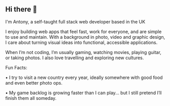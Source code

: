 ## Hi there 👋
I'm Antony, a self-taught full stack web developer based in the UK

I enjoy building web apps that feel fast, work for everyone, and are simple to use and maintain. With a background in photo, video and graphic design, I care about turning visual ideas into functional, accessible applications.

When I’m not coding, I’m usually gaming, watching movies, playing guitar, or taking photos. I also love travelling and exploring new cultures.

Fun Facts:

• I try to visit a new country every year, ideally somewhere with good food and even better photo ops.

• My game backlog is growing faster than I can play... but I still pretend I’ll finish them all someday.

